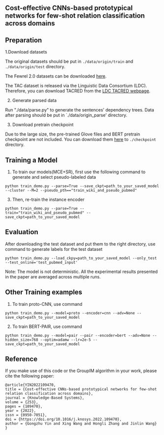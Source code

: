 ## Cost-effective CNNs-based prototypical networks for few-shot relation classification across domains

Preparation
---

1.Download datasets

The original datasets should be put in `./data/origin/train` and `./data/origin/test` directory.

The Fewrel 2.0 datasets can be downloaded [here](https://competitions.codalab.org/competitions/27981#participate-get_data).

The TAC dataset is released via the Linguistic Data Consortium (LDC). Therefore, you can download TACRED from the [LDC TACRED webpage](https://catalog.ldc.upenn.edu/LDC2018T24). 

2. Generate parsed data

Run "./data/parse.py" to generate the sentences' dependency trees. Data after parsing should be put in `./data/origin_parse' directory.


3. Download pretrain checkpoint

Due to the large size, the pre-trained Glove files and BERT pretrain checkpoint are not included. You can download them [here](https://drive.google.com/drive/folders/1lXComU1HNd2dN4uU_SmUCpMosHbY5jF8?usp=sharing) to `./checkpoint` directory.

Training a Model
---

1. To train our models(MCE+SR), first use the following command to generate and select pseudo-labeled data

```shell
python train_demo.py --parse=True --save_ckpt=path_to_your_saved_model --cluster --M=2 --pseudo_pth=="train_wiki_and_pseudo_pubmed"
```

3. Then, re-train the instance encoder
```shell
python train_demo.py --parse=True --train="train_wiki_and_pseudo_pubmed" --save_ckpt=path_to_your_saved_model
```

Evaluation
---
After downloading the test dataset and put them to the right directory, use command to generate labels for the test dataset
```shell
python train_demo.py --load_ckpy=path_to_your_saved_model --only_test --test_online='test_pubmed_input'
```

Note: The model is not deterministic. All the experimental results presented in the paper are averaged across multiple runs.

## Other Training examples
1. To train proto-CNN, use command
```shell
python train_demo.py --model=proto --encoder=cnn --adv=None --save_ckpt=path_to_your_saved_model
```
2. To train BERT-PAIR, use command
```shell
python train_demo.py --model=pair --pair --encoder=bert --adv=None --hidden_size=768 --optim=adamw --lr=2e-5 --save_ckpt=path_to_your_saved_model
```

## Reference
 If you make use of this code or the GroupIM algorithm in your work, please cite the following paper:
```
@article{YIN2022109470,
title = {Cost-effective CNNs-based prototypical networks for few-shot relation classification across domains},
journal = {Knowledge-Based Systems},
volume = {253},
pages = {109470},
year = {2022},
issn = {0950-7051},
doi = {https://doi.org/10.1016/j.knosys.2022.109470},
author = {Gongzhu Yin and Xing Wang and Hongli Zhang and Jinlin Wang}
}
```
